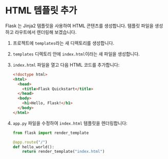 # HTML 템플릿 추가

Flask 는 Jinja2 템플릿을 사용하여 HTML 콘텐츠를 생성합니다. 템플릿 파일을 생성하고 라우트에서 렌더링해 보겠습니다.

1. 프로젝트에 `templates`라는 새 디렉토리를 생성합니다.

2. `templates` 디렉토리 안에 `index.html`이라는 새 파일을 생성합니다.

3. `index.html` 파일을 열고 다음 HTML 코드를 추가합니다:

   ```html
   <!doctype html>
   <html>
     <head>
       <title>Flask Quickstart</title>
     </head>
     <body>
       <h1>Hello, Flask!</h1>
     </body>
   </html>
   ```

4. `app.py` 파일을 수정하여 `index.html` 템플릿을 렌더링합니다:

   ```python
   from flask import render_template

   @app.route("/")
   def hello_world():
       return render_template("index.html")
   ```
